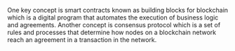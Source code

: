 One key concept is smart contracts known as building blocks for blockchain which is a digital program that automates the execution of business logic and agreements. 
Another concept is consensus protocol which is a set of rules and processes that determine how nodes on a blockchain network reach an agreement in a transaction in the network.
